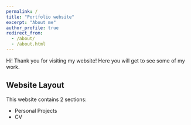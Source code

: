 ```yaml
---
permalink: /
title: "Portfolio website"
excerpt: "About me"
author_profile: true
redirect_from: 
  - /about/
  - /about.html
---
```


Hi! Thank you for visiting my website! Here you will get to see some of my work.

Website Layout
------
This website contains 2 sections:
* Personal Projects
* CV

